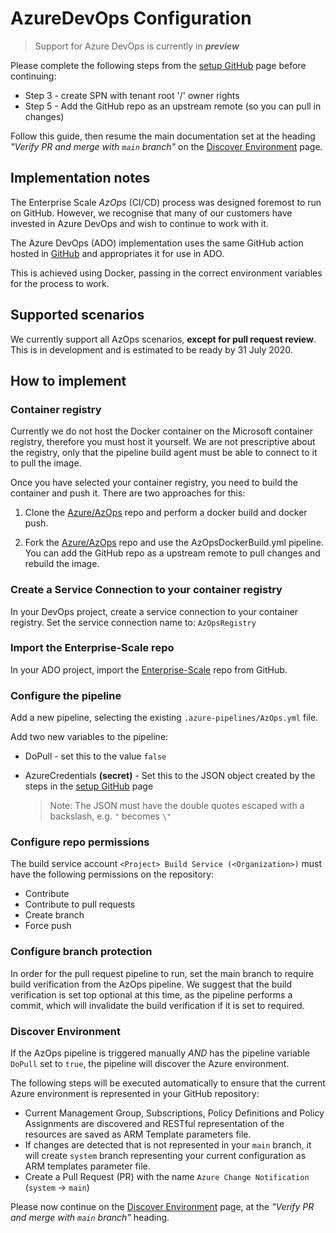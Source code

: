 # AzureDevOps Configuration

> Support for Azure DevOps is currently in ***preview***

Please complete the following steps from the [setup GitHub](setup-github.md) page before continuing:

* Step 3 - create SPN with tenant root '/' owner rights
* Step 5 - Add the GitHub repo as an upstream remote (so you can pull in changes)

Follow this guide, then resume the main documentation set at the heading *"Verify PR and merge with `main` branch"* on the [Discover Environment](discover-environemnt.md) page.

## Implementation notes

The Enterprise Scale *AzOps* (CI/CD) process was designed foremost to run on GitHub.
However, we recognise that many of our customers have invested in Azure DevOps and wish to continue to work with it.

The Azure DevOps (ADO) implementation uses the same GitHub action hosted in [GitHub](https://github.com/Azure/AzOps) and appropriates it for use in ADO.

This is achieved using Docker, passing in the correct environment variables for the process to work.

## Supported scenarios

We currently support all AzOps scenarios, **except for pull request review**.
This is in development and is estimated to be ready by 31 July 2020.

## How to implement

### Container registry

Currently we do not host the Docker container on the Microsoft container registry, therefore you must host it yourself.
We are not prescriptive about the registry, only that the pipeline build agent must be able to connect to it to pull the image.

Once you have selected your container registry, you need to build the container and push it. There are two approaches for this:

1. Clone the [Azure/AzOps](https://github.com/Azure/AzOps) repo and perform a docker build and docker push.

2. Fork the [Azure/AzOps](https://github.com/Azure/AzOps) repo and use the AzOpsDockerBuild.yml pipeline. You can add the GitHub repo as a upstream remote to pull changes and rebuild the image.

### Create a Service Connection to your container registry

In your DevOps project, create a service connection to your container registry.
Set the service connection name to:  `AzOpsRegistry`

### Import the Enterprise-Scale repo

In your ADO project, import the [Enterprise-Scale](https://github.com/Azure/Enterprise-Scale) repo from GitHub.

### Configure the pipeline

Add a new pipeline, selecting the existing `.azure-pipelines/AzOps.yml` file.

Add two new variables to the pipeline:

* DoPull - set this to the value ```false```
* AzureCredentials **(secret)** - Set this to the JSON object created by the steps in the [setup GitHub](setup-github.md) page

  > Note: The JSON must have the double quotes escaped with a backslash, e.g. `"` becomes `\"`

### Configure repo permissions

The build service account `<Project> Build Service (<Organization>)` must have the following permissions on the repository:

* Contribute
* Contribute to pull requests
* Create branch
* Force push

### Configure branch protection

In order for the pull request pipeline to run, set the main branch to require build verification from the AzOps pipeline.
We suggest that the build verification is set top optional at this time, as the pipeline performs a commit, which will invalidate the build verification if it is set to required.

### Discover Environment

If the AzOps pipeline is triggered manually *AND* has the pipeline variable `DoPull` set to `true`, the pipeline will discover the Azure environment.

The following steps will be executed automatically to ensure that the current Azure environment is represented in your GitHub repository:

* Current Management Group, Subscriptions, Policy Definitions and Policy Assignments are discovered and RESTful representation of the resources are  saved as ARM Template parameters file.
* If changes are detected that is not represented in your `main` branch, it will create `system` branch representing your current configuration as ARM templates parameter file.
* Create a Pull Request (PR) with the name `Azure Change Notification` (`system`  -> `main`)

Please now continue on the [Discover Environment](discover-environemnt.md) page, at the *"Verify PR and merge with `main` branch"* heading.
